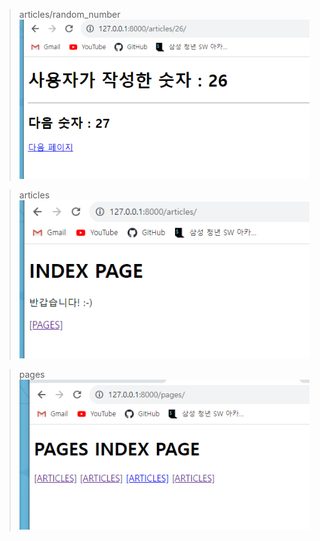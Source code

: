 > articles/random_number 
![Alt text](image.png)

> articles
![Alt text](image-1.png)

> pages
![Alt text](image-2.png)